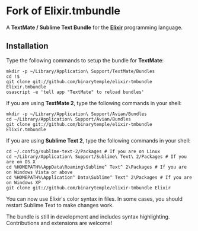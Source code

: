# Fork of Elixir.tmbundle

A **TextMate / Sublime Text Bundle** for the [**Elixir**](http://github.com/elixir-lang/elixir) programming language.

## Installation

Type the following commands to setup the bundle for **TextMate**:

    mkdir -p ~/Library/Application\ Support/TextMate/Bundles
    cd !$
    git clone git://github.com/binarytemple/elixir-tmbundle Elixir.tmbundle
    osascript -e 'tell app "TextMate" to reload bundles'


If you are using **TextMate 2**, type the following commands in your shell:

    mkdir -p ~/Library/Application\ Support/Avian/Bundles
    cd ~/Library/Application\ Support/Avian/Bundles
    git clone git://github.com/binarytemple/elixir-tmbundle Elixir.tmbundle


If you are using **Sublime Text 2**, type the following commands in your shell:

    cd ~/.config/sublime-text-2/Packages # If you are on Linux
    cd ~/Library/Application\ Support/Sublime\ Text\ 2/Packages # If you are on OS X
    cd %HOMEPATH%\AppData\Roaming\Sublime^ Text^ 2\Packages # If you are on Windows Vista or above
    cd %HOMEPATH%\Application^ Data\Sublime^ Text^ 2\Packages # If you are on Windows XP
    git clone git://github.com/binarytemple/elixir-tmbundle Elixir

You can now use Elixir's color syntax in files. In some cases, you should restart Sublime Text to make changes work.

The bundle is still in development and includes syntax highlighting. Contributions and extensions are welcome!
